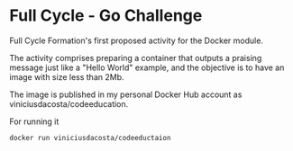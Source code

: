 # Full Cycle - Go Challenge

Full Cycle Formation's first proposed activity for the Docker module.

The activity comprises preparing a container that outputs a praising message just like a "Hello World" example, and the objective is to have an image with size less than 2Mb.

The image is published in my personal Docker Hub account as viniciusdacosta/codeeducation.

For  running it

```
docker run viniciusdacosta/codeeductaion
```